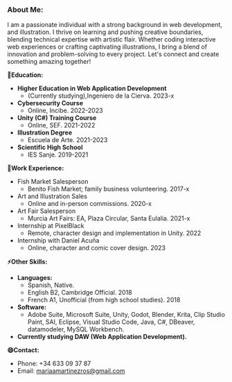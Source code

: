 ### About Me:
I am a passionate individual with a strong background in web development, and illustration. I thrive on learning and pushing creative boundaries, blending technical expertise with artistic flair. Whether coding interactive web experiences or crafting captivating illustrations, I bring a blend of innovation and problem-solving to every project. Let's connect and create something amazing together!

**🌱Education:**
- **Higher Education in Web Application Development**
  - (Currently studying),Ingeniero de la Cierva. 2023-x
- **Cybersecurity Course**
  - Online, Incibe. 2022-2023
- **Unity (C#) Training Course**
  - Online, SEF. 2021-2022
- **Illustration Degree**
  - Escuela de Arte. 2021-2023
- **Scientific  High School**
  - IES Sanje. 2019-2021

**🔭Work Experience:**
- Fish Market Salesperson
  - Benito Fish Market; family business volunteering. 2017-x
- Art and Illustration Sales
  - Online and in-person commissions. 2020-x
- Art Fair Salesperson
  - Murcia Art Fairs: EA, Plaza Circular, Santa Eulalia. 2021-x
- Internship at PixelBlack
  - Remote, character design and implementation in Unity. 2022
- Internship with Daniel Acuña
  - Online, character and comic cover design. 2023

**⚡Other Skills:**
- **Languages:**
  - Spanish, Native.
  - English B2, Cambridge Official. 2018
  - French A1, Unofficial (from high school studies). 2018
- **Software:**
  - Adobe Suite, Microsoft Suite, Unity, Godot, Blender, Krita, Clip Studio Paint, SAI, Eclipse, Visual Studio Code, Java, C#, DBeaver, datamodeler, MySQL Workbench.
- **Currently studying DAW (Web Application Development).**

**😄Contact:**
- Phone: +34 633 09 37 87
- Email: mariaamartinezros@gmail.com
